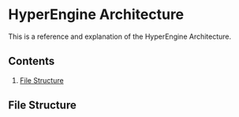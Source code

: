 # HyperEngine Architecture

This is a reference and explanation of the HyperEngine Architecture.

## Contents
1. [File Structure](#file-structure)

## File Structure